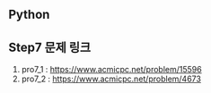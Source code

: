 ## Python
## Step7 문제 링크
1. pro7_1 : https://www.acmicpc.net/problem/15596
2. pro7_2 : https://www.acmicpc.net/problem/4673
